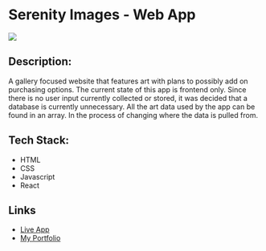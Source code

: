 # Serenity Images - Web App
<img src="https://img.shields.io/badge/LICENSE-mit-green"/>

## Description:

A gallery focused website that features art with plans to possibly add on purchasing options. The current state of this app is frontend only. Since there is no user input currently collected or stored, it was decided that a database is currently unnecessary. All the art data used by the app can be found in an array. 
In the process of changing where the data is pulled from.


## Tech Stack:

* HTML
* CSS
* Javascript
* React

## Links
* [Live App](https://serenityimages.studio/)
* [My Portfolio](https://dionne-stratton-portfolio.netlify.app/)

